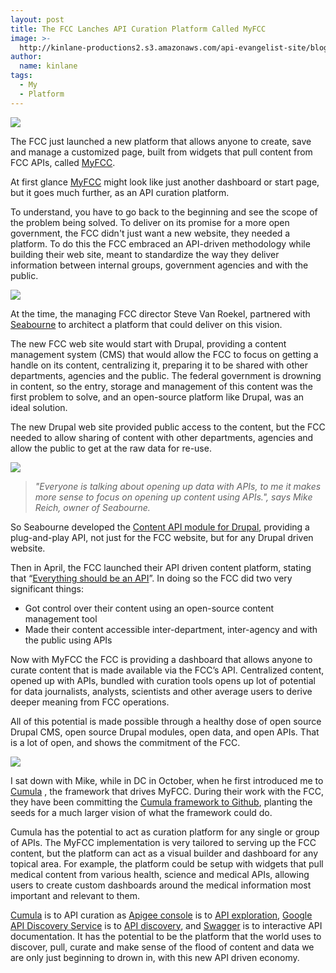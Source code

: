 ```yaml
---
layout: post
title: The FCC Lanches API Curation Platform Called MyFCC
image: >-
  http://kinlane-productions2.s3.amazonaws.com/api-evangelist-site/blog/My-FCC-Logo.png
author:
  name: kinlane
tags:
  - My
  - Platform
---
```

[![](http://kinlane-productions2.s3.amazonaws.com/api-evangelist/fcc/My-FCC-Logo.png)](http://my.fcc.gov/ "MyFCC")

The FCC just launched a new platform that allows anyone to create, save and manage a customized page, built from widgets that pull content from FCC APIs, called [MyFCC](http://my.fcc.gov/ "MyFCC"). 

At first glance [MyFCC](http://my.fcc.gov/ "MyFCC") might look like just another dashboard or start page, but it goes much further, as an API curation platform.

To understand, you have to go back to the beginning and see the scope of the problem being solved. To deliver on its promise for a more open government, the FCC didn't just want a new website, they needed a platform. To do this the FCC embraced an API-driven methodology while building their web site, meant to standardize the way they deliver information between internal groups, government agencies and with the public.

[![](http://kinlane-productions2.s3.amazonaws.com/api-evangelist/seabourne-inc/Seabourne.png)](http://seabourneinc.com/ "Seabourne")

At the time, the managing FCC director Steve Van Roekel, partnered with [Seabourne](http://seabourneinc.com/ "Seabourne") to architect a platform that could deliver on this vision.

The new FCC web site would start with Drupal, providing a content management system (CMS) that would allow the FCC to focus on getting a handle on its content, centralizing it, preparing it to be shared with other departments, agencies and the public. The federal government is drowning in content, so the entry, storage and management of this content was the first problem to solve, and an open-source platform like Drupal, was an ideal solution.

The new Drupal web site provided public access to the content, but the FCC needed to allow sharing of content with other departments, agencies and allow the public to get at the raw data for re-use.

[![](http://kinlane-productions2.s3.amazonaws.com/api-evangelist/fcc/My-FCC-Available-Widgets.png)](http://my.fcc.gov/ "MyFCC")

> _"Everyone is talking about opening up data with APIs, to me it makes more sense to focus on opening up content using APIs.", says Mike Reich, owner of Seabourne._

So Seabourne developed the [Content API module for Drupal](http://seabourneinc.com/projects/contentapi/ "Content API Drupal Module"), providing a plug-and-play API, not just for the FCC website, but for any Drupal driven website.

Then in April, the FCC launched their API driven content platform, stating that “[Everything should be an API](http://blog.programmableweb.com/2011/04/06/everything-should-be-an-api-says-fcc/ "Everything Should Be An API")”. In doing so the FCC did two very significant things:

*   Got control over their content using an open-source content management tool
*   Made their content accessible inter-department, inter-agency and with the public using APIs

Now with MyFCC the FCC is providing a dashboard that allows anyone to curate content that is made available via the FCC’s API. Centralized content, opened up with APIs, bundled with curation tools opens up lot of potential for data journalists, analysts, scientists and other average users to derive deeper meaning from FCC operations.

All of this potential is made possible through a healthy dose of open source Drupal CMS, open source Drupal modules, open data, and open APIs. That is a lot of open, and shows the commitment of the FCC.

[![](http://kinlane-productions2.s3.amazonaws.com/api-evangelist/fcc/My-FCC-Topic-Watcher.png)](http://my.fcc.gov/ "MyFCC")

I sat down with Mike, while in DC in October, when he first introduced me to [Cumula](https://github.com/Cumula/framework "Cumula Framework to Github") , the framework that drives MyFCC. During their work with the FCC, they have been committing the [Cumula framework to Github](https://github.com/Cumula/framework "Cumula Framework to Github"), planting the seeds for a much larger vision of what the framework could do.

Cumula has the potential to act as curation platform for any single or group of APIs. The MyFCC implementation is very tailored to serving up the FCC content, but the platform can act as a visual builder and dashboard for any topical area. For example, the platform could be setup with widgets that pull medical content from various health, science and medical APIs, allowing users to create custom dashboards around the medical information most important and relevant to them.

[Cumula](https://github.com/Cumula/framework "Cumulu") is to API curation as [Apigee console](https://apigee.com/console/twitter "Apigee Console") is to [API exploration](/2011/03/24/explorers-open-api-access-beyond-developers/ "API exploration"), [Google API Discovery Service](http://code.google.com/apis/discovery/ "Google API Discovery Service") is to [API discovery](/2011/05/21/google-apis-discovery-service/ "API discovery"), and [Swagger](http://swagger.wordnik.com/ "Swagger") is to interactive API documentation. It has the potential to be the platform that the world uses to discover, pull, curate and make sense of the flood of content and data we are only just beginning to drown in, with this new API driven economy.